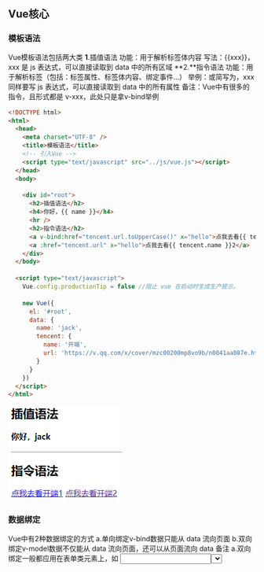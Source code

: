 ## Vue核心

### 模板语法

Vue模板语法包括两大类
**1**.插值语法
功能：用于解析标签体内容
写法：{{xxx}}，xxx 是 js 表达式，可以直接读取到 data 中的所有区域
**2.**指令语法 
功能：用于解析标签（包括：标签属性、标签体内容、绑定事件…）
举例：<a v-bind:href="xxx">或简写为<a :href="xxx">，xxx 同样要写 js 表达式，可以直接读取到 data 中的所有属性
备注：Vue中有很多的指令，且形式都是 v-xxx，此处只是拿v-bind举例

```html
<!DOCTYPE html>
<html>
  <head>
    <meta charset="UTF-8" />
    <title>模板语法</title>
    <!-- 引入Vue -->
    <script type="text/javascript" src="../js/vue.js"></script>
  </head>
  <body>

    <div id="root">
      <h2>插值语法</h2>
      <h4>你好，{{ name }}</h4>
      <hr />
      <h2>指令语法</h2>
      <a v-bind:href="tencent.url.toUpperCase()" x="hello">点我去看{{ tencent.name }}1</a>
      <a :href="tencent.url" x="hello">点我去看{{ tencent.name }}2</a>
    </div>
  </body>

  <script type="text/javascript">
    Vue.config.productionTip = false //阻止 vue 在启动时生成生产提示。

    new Vue({
      el: '#root',
      data: {
        name: 'jack',
        tencent: {
          name: '开端',
          url: 'https://v.qq.com/x/cover/mzc00200mp8vo9b/n0041aa087e.html',
        }
      }
    })
  </script>
</html>
```

![](img/0001.jpg)



### 数据绑定

Vue中有2种数据绑定的方式
a.单向绑定v-bind数据只能从 data 流向页面
b.双向绑定v-model数据不仅能从 data 流向页面，还可以从页面流向 data
备注 
a.双向绑定一般都应用在表单类元素上，如 <input><select><textarea>等
b.v-model:value可以简写为v-model，因为v-model默认收集的就是value值

```html
<!DOCTYPE html>
<html>
  <head>
    <meta charset="UTF-8" />
    <title>数据绑定</title>
    <!-- 引入Vue -->
    <script type="text/javascript" src="../js/vue.js"></script>
  </head>
  <body>
    
    <div id="root">
      <!-- 普通写法 -->
      <!-- 单向数据绑定：<input type="text" v-bind:value="name"><br/> -->
			<!-- 双向数据绑定：<input type="text" v-model:value="name"><br/> -->

      <!-- 简写 -->
      单向数据绑定：<input type="text" :value="name"><br/>
      双向数据绑定：<input type="text" v-model="name"><br/>

      <!-- 如下代码是错误的，因为 v-model 只能应用在表单类元素（输入类元素）上 -->
      <!-- <h2 v-model:x="name">你好啊</h2> -->
    </div>
    
      <script type="text/javascript">
    Vue.config.productionTip = false // 阻止 vue 在启动时生成生产提示。

    new Vue({
      el: '#root',
      data: {
        name: 'cess'
      }
    })
  </script>
  </body>
</html>
```

![](img/0002.jpg)

### el与data的两种写法

el有2种写法
a. 创建Vue实例对象的时候配置el属性
b. 先创建Vue实例，随后再通过vm.$mount('#root')指定el的值

data有2种写法
a. 对象式：data： { }
b. 函数式：data() { return { } }
如何选择：目前哪种写法都可以，以后到组件时，data必须使用函数，否则会报错

一个重要的原则
由Vue管理的函数，`一定不要写箭头函数`，否则 this 就不再是Vue实例了

```html
<!DOCTYPE html>
<html>
  <head>
    <meta charset="UTF-8" />
    <title>el与data的两种写法</title>
    <!-- 引入Vue -->
    <script type="text/javascript" src="../js/vue.js"></script>
  </head>
  
  <body>
    <div id="root">
      <h1>你好，{{name}}</h1>
    </div>
  </body>

  <script type="text/javascript">
    Vue.config.productionTip = false //阻止 vue 在启动时生成生产提示。

    // el的两种写法
    // const v = new Vue({
    // 	//el:'#root', // 第一种写法
    // 	data: {
    // 		name:'cess'
    // 	}
    // })
    // console.log(v)
    // v.$mount('#root') // 第二种写法

    // data的两种写法
    new Vue({
      el: '#root',
      // data的第一种写法：对象式
      // data:{
      // 	name:'cess'
      // }

      //data的第二种写法：函数式
      data() {
        console.log('@@@', this) // 此处的this是Vue实例对象
        return {
          name: 'cess'
        }
      }
    })
  </script>
</html>
```

### MVVM 模型

![](img/0003.jpg)

MVVM模型

- M：模型 Model，data中的数据

- V：视图 View，模板代码

- VM：视图模型 ViewModel，Vue实例

观察发现

- data中所有的属性，最后都出现在了vm身上
- vm身上所有的属性 及Vue原型身上所有的属性，在 Vue模板中都可以直接使用

```html
<!DOCTYPE html>
<html lang="en">
<head>
    <meta charset="UTF-8">
    <meta http-equiv="X-UA-Compatible" content="IE=edge">
    <meta name="viewport" content="width=device-width, initial-scale=1.0">
    <title>mvvm</title>
    <script src="../js/vue.js"></script>
</head>
<body>
  
    <div id="root">
        <h2>名称：{{ name }}</h2>
        <h2>战队：{{ rank }}</h2>
        <h2>测试：{{ $options }}</h2>
    </div>

    <script>
        Vue.config.productionTip = false
        new Vue({
            el: '#root',
            data: { 
                name: 'uzi',
                rank: 'RNG'
            }
        })
    </script>
</body>
</html>
```

![0004](img/0004.jpg)

### Vue 中的数据代理

Object.defineproperty方法

```js
let number = 18
let person = {
  name: '张三',
  sex: '男',
}

Object.defineProperty(person, 'age', {
  // value:18,
  // enumerable:true,		// 控制属性是否可以枚举，默认值是false
  // writable:true,			// 控制属性是否可以被修改，默认值是false
  // configurable:true	// 控制属性是否可以被删除，默认值是false

  // 当有人读取person的age属性时，get函数(getter)就会被调用，且返回值就是age的值
  get() {
    console.log('有人读取age属性了')
    return number
  },

  // 当有人修改person的age属性时，set函数(setter)就会被调用，且会收到修改的具体值
  set(value) {
    console.log('有人修改了age属性，且值是', value)
    number = value
  }

})
// console.log(Object.keys(person))
console.log(person)
```

数据代理：通过一个对象代理对另一个对象中属性的操作（读/写）

```js
let obj = { x: 100 }
let obj2 = { y: 200 }

Object.defineProperty(obj2, 'x', {
  get() {
    return obj.x
  },
  set(value) {
    obj.x = value
  }
})
```

1. Vue中的数据代理通过vm对象来代理data对象中属性的操作（读/写）

2. Vue中数据代理的好处：更加方便的操作data中的数据

3. 基本原理
  3.1 通过object.defineProperty()把data对象中所有属性添加到vm上
  3.2 为每一个添加到vm上的属性，都指定一个 gettersetter

  3.3 在gettersetter内部去操作（读/写）data中对应的属

![](img/0005.jpg)

Vue将data中的数据拷贝了一份到 _data 属性中，又将 _data 里面的属性提到Vue实例中（如name），通过defineProperty实现数据代理，这样通过geter/setter操作 name，进而操作 _data中的 name。而 _data又对data进行数据劫持，实现响应式

```html
<!DOCTYPE html>
<html>
  <head>
    <meta charset="UTF-8" />
    <title>Vue中的数据代理</title>
    <!-- 引入Vue -->
    <script type="text/javascript" src="../js/vue.js"></script>
  </head>
  <body>

    <div id="root">
      <h2>学校名称：{{ name }}</h2>
      <h2>学校地址：{{ address }}</h2>
    </div>

    <script type="text/javascript">
      Vue.config.productionTip = false

      const vm = new Vue({
        el: '#root',
        data: {
          name: '电子科技大学',
          address: '成都'
        }
      })
    </script>

  </body>
</html>
```

### 事件处理

事件的基本用法
1使用v-on:xxx或@xxx绑定事件，其中 xxx 是事件名
2事件的回调需要配置在methods对象中，最终会在vm上
3methods中配置的函数，不要用箭头函数，否则 this 就不是vm了
4methods中配置的函数，都是被 Vue所管理的函数，this 的指向是vm或组件实例对象
5@click="demo"和@click="demo($event)"效果一致，但后者可以传参
